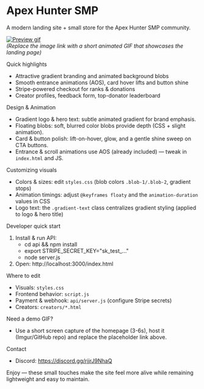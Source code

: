 # Apex Hunter SMP

A modern landing site + small store for the Apex Hunter SMP community.

[![Preview gif](https://i.imgur.com/placeholder.gif)](https://github.com/your-repo)  
*(Replace the image link with a short animated GIF that showcases the landing page)*

Quick highlights
- Attractive gradient branding and animated background blobs
- Smooth entrance animations (AOS), card hover lifts and button shine
- Stripe-powered checkout for ranks & donations
- Creator profiles, feedback form, top-donator leaderboard

Design & Animation
- Gradient logo & hero text: subtle animated gradient for brand emphasis.
- Floating blobs: soft, blurred color blobs provide depth (CSS + slight animation).
- Card & button polish: lift-on-hover, glow, and a gentle shine sweep on CTA buttons.
- Entrance & scroll animations use AOS (already included) — tweak in `index.html` and JS.

Customizing visuals
- Colors & sizes: edit `styles.css` (blob colors `.blob-1/.blob-2`, gradient stops)
- Animation timings: adjust `@keyframes floaty` and the `animation-duration` values in CSS
- Logo text: the `.gradient-text` class centralizes gradient styling (applied to logo & hero title)

Developer quick start
1. Install & run API:
   - cd api && npm install
   - export STRIPE_SECRET_KEY="sk_test_..."
   - node server.js
2. Open: http://localhost:3000/index.html

Where to edit
- Visuals: `styles.css`
- Frontend behavior: `script.js`
- Payment & webhook: `api/server.js` (configure Stripe secrets)
- Creators: `creators/*.html`

Need a demo GIF?
- Use a short screen capture of the homepage (3-6s), host it (Imgur/GitHub repo) and replace the placeholder link above.

Contact
- Discord: https://discord.gg/rjjrJ9NhaQ

Enjoy — these small touches make the site feel more alive while remaining lightweight and easy to maintain.
